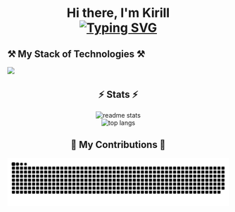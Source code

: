 <h1 align="center">Hi there, I'm <a>Kirill</a>
<div align="center">
    <a href="https://git.io/typing-svg">
        <img src="https://readme-typing-svg.herokuapp.com?color=A70EF7&lines=ITMO+computer+science+student" alt="Typing SVG" >
    </a>
</div>

<h2>⚒️ My Stack of Technologies ⚒️</h2>
        <img src="https://skillicons.dev/icons?i=python,django,c,cpp,cmake,git,github,mysql,sqlite"/><br>
<div valign="top" align="center">
        <h2>⚡ Stats ⚡</h2>
            <img src="https://github-readme-stats-salesp07.vercel.app/api?username=cracycot&count_private=true&show_icons=true&layout=embeded&theme=midnight-purple&border_radius=12" alt="readme stats">
             <br>
            <img src="https://github-readme-stats-salesp07.vercel.app/api/top-langs/?username=cracycot&hide=HTML&langs_count=8&layout=responsive&theme=midnight-purple&border_radius=12" alt="top langs">
</div>
<div align="center">
    <h2>🐍 My Contributions 🐍</h2>
    <img alt="snake eating my contributions" src="https://raw.githubusercontent.com/salesp07/salesp07/output/github-contribution-grid-snake.svg" />
</div>

